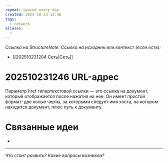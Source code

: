 ```yaml
---
repeat: spaced every day
created: 2025-10-23 12:46
tags:
  - network
aliases:
  -
---
```

*Ссылка на StructureNote:*
*Ссылка на исходник или контекст (если есть):*
- [[202510231204 Сеть|Сеть]]

# 202510231246 URL-адрес

Параметр href гипертекстовой ссылки — это ссылка на документ, который отображается после нажатия на нее. Он имеет простой формат: две косые черты, за которыми следует имя хоста, на котором находится документ, плюс путь к документу.
# Связанные идеи

- 

---

*Что стоит развить? Какие вопросы возникли?*
